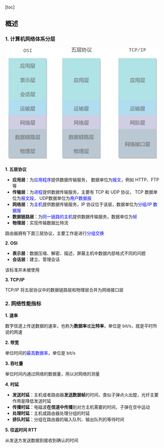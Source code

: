 [toc]

## 概述

### 1. 计算机网络体系分层

![avatar](img/网络分层体系.jpg)

**1. 五层协议**

- **应用层**：为<font color=blue>应用程序</font>提供数据传输服务， 数据单位为<font color=blue>报文</font>，例如 HTTP、FTP等
- **传输层**：为<font color=blue>进程</font>提供数据传输服务，主要有 TCP 和 UDP 协议， TCP 数据单位为<font color=blue>报文段</font>， UDP数据单位为<font color=blue>用户数据报</font>
- **网络层**：为<font color=blue>主机</font>提供数据传输服务，IP 协议位于该层，数据单位为<font color=blue>分组/IP 数据报</font>
- **数据链路层**：为<font color=blue>同一链路的主机</font>提供数据传输服务，数据单位为<font color=blue>帧</font>
- **物理层**：实现传输数据比特流

路由器拥有下面三层协议，主要工作是进行<font color=blue>分组交换</font>

**2. OSI**

- **表示层**：数据压缩、解密、描述，屏蔽主机中数据内部格式不同的问题
- **会话层**：建立、管理会话

该标准并未被使用

**3. TCP/IP**

TCP/IP 将五层协议中的数据链路层和物理层合并为网络接口层

### 2. 网络性能指标

**1. 速率**

数字信道上传送数据的速率，也称为**数据率**或**比特率**，单位是 bit/s，就是平时所说的网速

**2. 带宽**

单位时间的<font color=blue>最高数据率</font>，单位是 bit/s

**3. 吞吐量**

单位时间内通过网络的数据量，用以对网络的测量

**4. 时延**

- **发送时延**：主机或者路由器**发送数据帧**的时间，类似子弹点火出膛，光纤主要作用是降低发送时延
- **传播时延**：电磁波**在信道中传播**到对方主机需要的时间，子弹在空中运动
- **处理时延**：主机或路由器处理分组的时延
- **排队时延**：分组在路由器的输入队列、输出队列的等待时间

**5. 往返时间 RTT**

从发送方发送数据到接收到确认的时间
